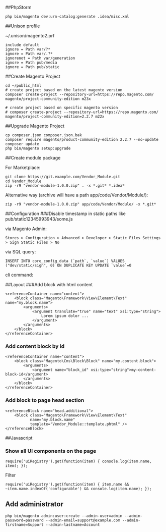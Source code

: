 ##PhpStorm

    php bin/magento dev:urn-catalog:generate .idea/misc.xml

##Unison profile

~/.unison/magento2.prf
    
    include default
    ignore = Path var/?*
    ignore = Path var/.?*
    ignorenot = Path var/generation
    ignore = Path pub/media
    ignore = Path pub/static
    
    
##Create Magento Project

    cd ~/public_html
    # create project based on the latest magento version
    composer create-project --repository-url=https://repo.magento.com/ magento/project-community-edition m23x
    
    # create project based on specific magento version
    # composer create-project --repository-url=https://repo.magento.com/ magento/project-community-edition=2.2.7 m22x

##Upgrade Magento Project

    cp composer.json composer.json.bak
    composer require magento/product-community-edition 2.2.7 --no-update
    composer update
    php bin/magento setup:upgrade
    
##Create module package

For Marketplace:

    git clone https://git.example.com/Vendor_Module.git
    cd Vendor_Module
    zip -r9 "vendor-module-1.0.0.zip" . -x *.git* *.idea*
    
Alternative way (archive will have a path app/code/Vendor/Module/):

    zip -r9 "vendor-module-1.0.0.zip" app/code/Vendor/Module/ -x *.git*

##Configuration
###Disable timestamp in static paths like pub/static12345993943/some.js

via Magento Admin:
    
    Stores > Configuration > Advanced > Developer > Static Files Settings > Sign Static Files > No

via SQL query:

    INSERT INTO core_config_data (`path`, `value`) VALUES ("dev/static/sign", 0) ON DUPLICATE KEY UPDATE `value`=0

cli command:

    


##Layout
###Add block with html content
    
    <referenceContainer name="content">
        <block class="Magento\Framework\View\Element\Text" name="my.block.name">
            <arguments>
                <argument translate="true" name="text" xsi:type="string">
                    Lorem ipsum dolor ...
                </argument>
            </arguments>
        </block>
    </referenceContainer>

### Add content block by id
    <referenceContainer name="content">
        <block class="Magento\Cms\Block\Block" name="my.content.block">
            <arguments>
                <argument name="block_id" xsi:type="string">my-content-block-id</argument>
            </arguments>
        </block>
    </referenceContainer>

### Add block to page head section
    
    <referenceBlock name="head.additional">
        <block class="Magento\Framework\View\Element\Text" 
               name="my.block.name" 
               template="Vendor_Module::template.phtml" />
    </referenceBlock>

##Javascript

### Show all UI components on the page

    require('uiRegistry').get(function(item) { console.log(item.name, item); });

Filter
    
    require('uiRegistry').get(function(item) { item.name && ~item.name.indexOf('configurable') && console.log(item.name); });

## Add administrator

    php bin/magento admin:user:create --admin-user=admin --admin-password=password --admin-email=support@example.com --admin-firstname=Support --admin-lastname=Account
